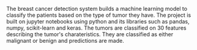 The breast cancer detection system builds a machine learning model to classify the patients based on the type of tumor they have. The project is built on jupyter notebooks using python and its libraries such as pandas, numpy, scikit-learn and keras. The tumors are classified on 30 features describing the tumor's charateristics. They are classified as either malignant or benign and predictions are made.